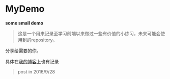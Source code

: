 # MyDemo
**some small demo**

> 这是一个用来记录至学习前端以来做过一些有价值的小练习，未来可能会使用到的repository。

分享给需要的你。

具体在[我的博客](http://www.cnblogs.com/adelina-blog/)上也有记录

> post in 2016/9/28
